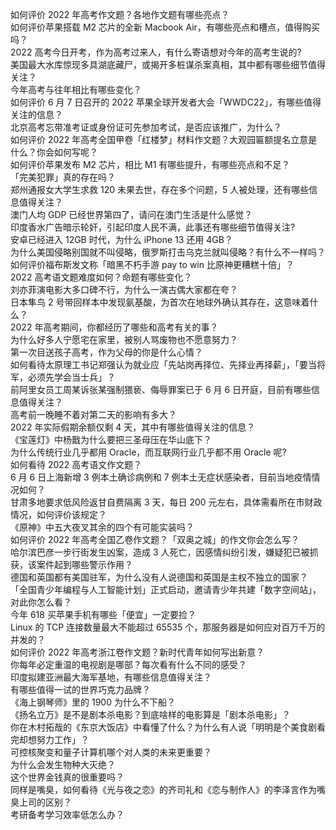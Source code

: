 如何评价 2022 年高考作文题？各地作文题有哪些亮点？  
如何评价苹果搭载 M2 芯片的全新 Macbook Air，有哪些亮点和槽点，值得购买吗？  
2022 高考今日开考，作为高考过来人，有什么寄语想对今年的高考生说的?  
美国最大水库惊现多具湖底藏尸，或揭开多桩谋杀案真相，其中都有哪些细节值得关注？  
今年高考与往年相比有哪些变化？  
如何评价 6 月 7 日召开的 2022 苹果全球开发者大会「WWDC22」，有哪些值得关注的信息？  
北京高考忘带准考证或身份证可先参加考试，是否应该推广，为什么？  
如何评价 2022 年高考全国甲卷「红楼梦」材料作文题？大观园匾额提名立意是什么？你会如何写呢？  
如何评价苹果发布 M2 芯片，相比 M1 有哪些提升，有哪些亮点和不足？  
「完美犯罪」真的存在吗？  
郑州通报女大学生求救 120 未果去世，存在多个问题，5 人被处理，还有哪些信息值得关注？  
澳门人均 GDP 已经世界第四了，请问在澳门生活是什么感觉？  
印度香水广告暗示轮奸，引起印度人民不满，此事还有哪些细节值得关注?  
安卓已经进入 12GB 时代，为什么 iPhone 13 还用 4GB？  
为什么美国侵略别国就不叫侵略，俄罗斯打击乌克兰就叫侵略？有什么不一样吗？  
如何评价福布斯发文称「暗黑不朽手游 pay to win 比原神更糟糕十倍」？  
2022 高考语文题难度如何？命题有哪些变化？  
刘亦菲演电影大多口碑不行，为什么一演古偶大家都在夸？  
日本隼鸟 2 号带回样本中发现氨基酸，为首次在地球外确认其存在，这意味着什么？  
2022 年高考期间，你都经历了哪些和高考有关的事？  
为什么好多人宁愿宅在家里，被别人骂废物也不愿意努力？  
第一次目送孩子高考，作为父母的你是什么心情？  
如何看待太原理工书记郑强认为就业应「先站岗再择位、先择业再择薪」，「要当将军，必须先学会当士兵」？  
前阿里女员工周某诉张某强制猥亵、侮辱罪案已于 6 月 6 日开庭，目前有哪些信息值得关注？  
高考前一晚睡不着对第二天的影响有多大？  
2022 年实际假期余额仅剩 4 天，其中有哪些值得关注的信息？  
《宝莲灯》中杨戬为什么要把三圣母压在华山底下？  
为什么传统行业几乎都用 Oracle，而互联网行业几乎都不用 Oracle 呢?  
如何看待 2022 高考语文作文题？  
6 月 6 日上海新增 3 例本土确诊病例和 7 例本土无症状感染者，目前当地疫情情况如何？  
甘肃多地要求低风险返甘自费隔离 3 天，每日 200 元左右，具体需看所在市财政情况，如何评价该规定？  
《原神》中五大夜叉其余的四个有可能实装吗？  
如何评价 2022 年高考全国乙卷作文题？「双奥之城」的作文你会怎么写？  
哈尔滨巴彦一步行街发生凶案，造成 3 人死亡，因感情纠纷引发，嫌疑犯已被抓获，该案件起到哪些警示作用？  
德国和英国都有美国驻军，为什么没有人说德国和英国是主权不独立的国家？  
「全国青少年编程与人工智能计划」正式启动，邀请青少年共建「数字空间站」，对此你怎么看？  
今年 618 买苹果手机有哪些「便宜」一定要捡？  
Linux 的 TCP 连接数量最大不能超过 65535 个，那服务器是如何应对百万千万的并发的？  
如何评价 2022 年高考浙江卷作文题？新时代青年如何写出新意？  
你每年必定重温的电视剧是哪部？每次看有什么不同的感受？  
印度拟建亚洲最大海军基地，有哪些信息值得关注？  
有哪些值得一试的世界巧克力品牌？  
《海上钢琴师》里的 1900 为什么不下船？  
《扬名立万》是不是剧本杀电影？到底啥样的电影算是「剧本杀电影」？  
你在木村拓哉的《东京大饭店》中看懂了什么？为什么有人说「明明是个美食剧看完却想努力工作」？  
可控核聚变和量子计算机哪个对人类的未来更重要？  
为什么会发生物种大灭绝？  
这个世界金钱真的很重要吗？  
同样是嘴臭，如何看待《光与夜之恋》的齐司礼和《恋与制作人》的李泽言作为嘴臭上司的区别？  
考研备考学习效率低怎么办？  
